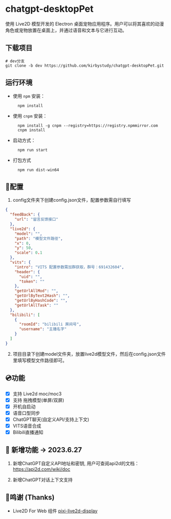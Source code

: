 # chatgpt-desktopPet

使用 Live2D 模型开发的 Electron 桌面宠物应用程序。用户可以将其喜欢的动漫角色或宠物放置在桌面上，并通过语音和文本与它进行互动。

## 下载项目
```
# dev分支
git clone -b dev https://github.com/kirbystudy/chatgpt-desktopPet.git
```

## 运行环境

- 使用 `npm` 安装：

  ```shell
    npm install
  ```

- 使用 `cnpm` 安装：

  ```shell
    npm install -g cnpm --registry=https://registry.npmmirror.com
    cnpm install
  ```

- 启动方式：

  ```shell
    npm run start
  ```

- 打包方式

  ```shell
    npm run dist-win64
  ```

## 🔧配置

  1. config文件夹下创建config.json文件，配置参数需自行填写
  ```json
  {
    "feedBack": {
      "url": "留言反馈接口"
    },
    "live2d": {
      "model": "",
      "path": "模型文件路径",
      "x": 0,
      "y": 50,
      "scale": 0.1
    },
    "vits": {
      "intro": "VITS 配置参数需加群获取，群号：691432604",
      "header": {
        "uid": "",
        "token": ""
      },
      "getUrlAllMod": "",
      "getUrlByText2Hash": "",
      "getUrlByHashCode": "",
      "getUrlAllTask": ""
    },
    "bilibili": [
      {
        "roomId": "bilibili 房间号",
        "username": "主播名字"
      }
    ]
  }
  ```

  2. 项目目录下创建model文件夹，放置live2d模型文件，然后在config.json文件里填写模型文件路径即可。
  
## 💿功能

- [x] 支持 Live2d moc/moc3
- [x] 支持 拖拽模型(单屏/双屏)
- [x] 开机自启动
- [x] 语音口型同步
- [x] ChatGPT聊天(自定义API/支持上下文)
- [x] VITS语音合成
- [x] Bilibili直播通知

## 🚀 新增功能 -> 2023.6.27
  1. 新增ChatGPT自定义API地址和密钥, 用户可查阅api2d的文档：https://api2d.com/wiki/doc

  2. 新增ChatGPT对话上下文支持

## 🎉鸣谢 (Thanks)

- Live2D For Web 组件 [pixi-live2d-display](https://github.com/guansss/pixi-live2d-display)
